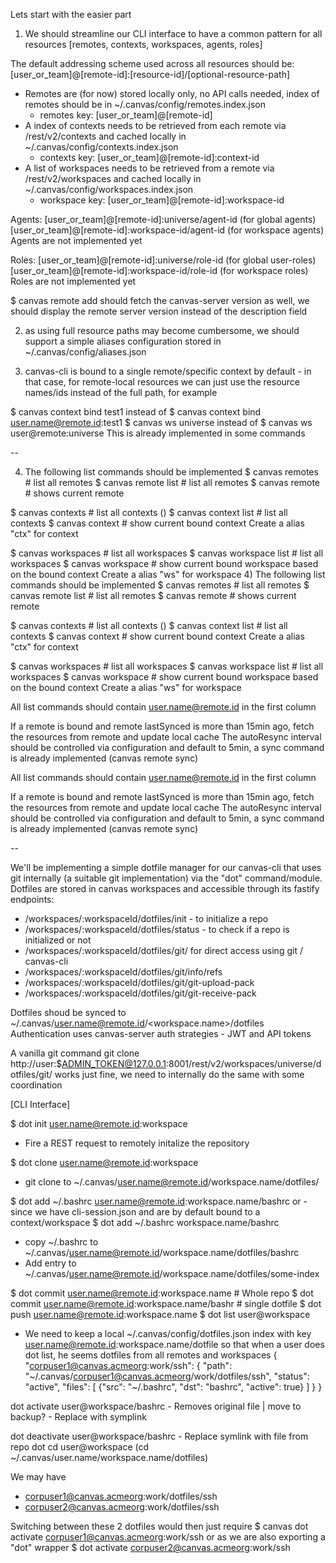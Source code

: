 Lets start with the easier part

1. We should streamline our CLI interface to have a common pattern for all resources [remotes, contexts, workspaces, agents, roles]

The default addressing scheme used across all resources should be: [user_or_team]@[remote-id]:[resource-id]/[optional-resource-path]

- Remotes are (for now) stored locally only, no API calls needed, index of remotes should be in ~/.canvas/config/remotes.index.json
    - remotes key: [user_or_team]@[remote-id]
- A index of contexts needs to be retrieved from each remote via /rest/v2/contexts and cached locally in ~/.canvas/config/contexts.index.json
    - contexts key: [user_or_team]@[remote-id]:context-id
- A list of workspaces needs to be retrieved from a remote via /rest/v2/workspaces and cached locally in ~/.canvas/config/workspaces.index.json
    - workspace key: [user_or_team]@[remote-id]:workspace-id

Agents: [user_or_team]@[remote-id]:universe/agent-id (for global agents) [user_or_team]@[remote-id]:workspace-id/agent-id (for workspace agents) Agents are not implemented yet

Roles: [user_or_team]@[remote-id]:universe/role-id (for global user-roles) [user_or_team]@[remote-id]:workspace-id/role-id (for workspace roles) Roles are not implemented yet

$ canvas remote add should fetch the canvas-server version as well, we should display the remote server version instead of the description field

2. as using full resource paths may become cumbersome, we should support a simple aliases configuration stored in ~/.canvas/config/aliases.json

3. canvas-cli is bound to a single remote/specific context by default - in that case, for remote-local resources we can just use the resource names/ids instead of the full path, for example

$ canvas context bind test1 instead of $ canvas context bind user.name@remote.id:test1 $ canvas ws universe instead of $ canvas ws user@remote:universe This is already implemented in some commands

--

4. The following list commands should be implemented $ canvas remotes # list all remotes $ canvas remote list # list all remotes $ canvas remote # shows current remote

$ canvas contexts # list all contexts () $ canvas context list # list all contexts $ canvas context # show current bound context Create a alias "ctx" for context

$ canvas workspaces # list all workspaces $ canvas workspace list # list all workspaces $ canvas workspace # show current bound workspace based on the bound context Create a alias "ws" for workspace 4) The following list commands should be implemented $ canvas remotes # list all remotes $ canvas remote list # list all remotes $ canvas remote # shows current remote

$ canvas contexts # list all contexts () $ canvas context list # list all contexts $ canvas context # show current bound context Create a alias "ctx" for context

$ canvas workspaces # list all workspaces $ canvas workspace list # list all workspaces $ canvas workspace # show current bound workspace based on the bound context Create a alias "ws" for workspace

All list commands should contain user.name@remote.id in the first column

If a remote is bound and remote lastSynced is more than 15min ago, fetch the resources from remote and update local cache The autoResync interval should be controlled via configuration and default to 5min, a sync command is already implemented (canvas remote <id> sync)

All list commands should contain user.name@remote.id in the first column

If a remote is bound and remote lastSynced is more than 15min ago, fetch the resources from remote and update local cache The autoResync interval should be controlled via configuration and default to 5min, a sync command is already implemented (canvas remote <id> sync)

--

We'll be implementing a simple dotfile manager for our canvas-cli that uses git internally (a suitable git implementation) via the "dot" command/module. Dotfiles are stored in canvas workspaces and accessible through its fastify endpoints:

- /workspaces/:workspaceId/dotfiles/init - to initialize a repo
- /workspaces/:workspaceId/dotfiles/status - to check if a repo is initialized or not
- /workspaces/:workspaceId/dotfiles/git/ for direct access using git / canvas-cli
- /workspaces/:workspaceId/dotfiles/git/info/refs
- /workspaces/:workspaceId/dotfiles/git/git-upload-pack
- /workspaces/:workspaceId/dotfiles/git/git-receive-pack

Dotfiles shoud be synced to ~/.canvas/user.name@remote.id/<workspace.name>/dotfiles Authentication uses canvas-server auth strategies - JWT and API tokens

A vanilla git command git clone http://user:$ADMIN_TOKEN@127.0.0.1:8001/rest/v2/workspaces/universe/dotfiles/git/ works just fine, we need to internally do the same with some coordination

[CLI Interface]

$ dot init user.name@remote.id:workspace

- Fire a REST request to remotely initalize the repository

$ dot clone user.name@remote.id:workspace

- git clone to ~/.canvas/user.name@remote.id/workspace.name/dotfiles/

$ dot add ~/.bashrc user.name@remote.id:workspace.name/bashrc or - since we have cli-session.json and are by default bound to a context/workspace $ dot add ~/.bashrc workspace.name/bashrc

- copy ~/.bashrc to ~/.canvas/user.name@remote.id/workspace.name/dotfiles/bashrc
- Add entry to ~/.canvas/user.name@remote.id/workspace.name/dotfiles/some-index

$ dot commit user.name@remote.id:workspace.name # Whole repo $ dot commit user.name@remote.id:workspace.name/bashr # single dotfile $ dot push user.name@remote.id:workspace.name $ dot list user@workspace

- We need to keep a local ~/.canvas/config/dotfiles.json index with key user.name@remote.id:workspace.name/dotfile so that when a user does dot list, he seems dotfiles from all remotes and workspaces { "corpuser1@canvas.acmeorg:work/ssh": { "path": "~/.canvas/corpuser1@canvas.acmeorg/work/dotfiles/ssh", "status": "active", "files": [ {"src": "~/.bashrc", "dst": "bashrc", "active": true} ] } }

dot activate user@workspace/bashrc - Removes original file | move to backup? - Replace with symplink

dot deactivate user@workspace/bashrc - Replace symlink with file from repo dot cd user@workspace (cd ~/.canvas/user.name/workspace.name/dotfiles)

We may have

- corpuser1@canvas.acmeorg:work/dotfiles/ssh
- corpuser2@canvas.acmeorg:work/dotfiles/ssh

Switching between these 2 dotfiles would then just require $ canvas dot activate corpuser1@canvas.acmeorg:work/ssh or as we are also exporting a "dot" wrapper $ dot activate corpuser2@canvas.acmeorg:work/ssh
